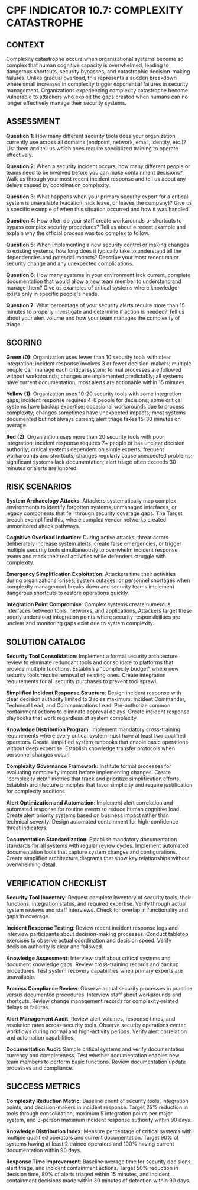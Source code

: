 # CPF INDICATOR 10.7: COMPLEXITY CATASTROPHE

## CONTEXT

Complexity catastrophe occurs when organizational systems become so complex that human cognitive capacity is overwhelmed, leading to dangerous shortcuts, security bypasses, and catastrophic decision-making failures. Unlike gradual overload, this represents a sudden breakdown where small increases in complexity trigger exponential failures in security management. Organizations experiencing complexity catastrophe become vulnerable to attackers who exploit the gaps created when humans can no longer effectively manage their security systems.

## ASSESSMENT

**Question 1**: How many different security tools does your organization currently use across all domains (endpoint, network, email, identity, etc.)? List them and tell us which ones require specialized training to operate effectively.

**Question 2**: When a security incident occurs, how many different people or teams need to be involved before you can make containment decisions? Walk us through your most recent incident response and tell us about any delays caused by coordination complexity.

**Question 3**: What happens when your primary security expert for a critical system is unavailable (vacation, sick leave, or leaves the company)? Give us a specific example of when this situation occurred and how it was handled.

**Question 4**: How often do your staff create workarounds or shortcuts to bypass complex security procedures? Tell us about a recent example and explain why the official process was too complex to follow.

**Question 5**: When implementing a new security control or making changes to existing systems, how long does it typically take to understand all the dependencies and potential impacts? Describe your most recent major security change and any unexpected complications.

**Question 6**: How many systems in your environment lack current, complete documentation that would allow a new team member to understand and manage them? Give us examples of critical systems where knowledge exists only in specific people's heads.

**Question 7**: What percentage of your security alerts require more than 15 minutes to properly investigate and determine if action is needed? Tell us about your alert volume and how your team manages the complexity of triage.

## SCORING

**Green (0)**: Organization uses fewer than 10 security tools with clear integration; incident response involves 3 or fewer decision-makers; multiple people can manage each critical system; formal processes are followed without workarounds; changes are implemented predictably; all systems have current documentation; most alerts are actionable within 15 minutes.

**Yellow (1)**: Organization uses 10-20 security tools with some integration gaps; incident response requires 4-6 people for decisions; some critical systems have backup expertise; occasional workarounds due to process complexity; changes sometimes have unexpected impacts; most systems documented but not always current; alert triage takes 15-30 minutes on average.

**Red (2)**: Organization uses more than 20 security tools with poor integration; incident response requires 7+ people or has unclear decision authority; critical systems dependent on single experts; frequent workarounds and shortcuts; changes regularly cause unexpected problems; significant systems lack documentation; alert triage often exceeds 30 minutes or alerts are ignored.

## RISK SCENARIOS

**System Archaeology Attacks**: Attackers systematically map complex environments to identify forgotten systems, unmanaged interfaces, or legacy components that fell through security coverage gaps. The Target breach exemplified this, where complex vendor networks created unmonitored attack pathways.

**Cognitive Overload Induction**: During active attacks, threat actors deliberately increase system alerts, create false emergencies, or trigger multiple security tools simultaneously to overwhelm incident response teams and mask their real activities while defenders struggle with complexity.

**Emergency Simplification Exploitation**: Attackers time their activities during organizational crises, system outages, or personnel shortages when complexity management breaks down and security teams implement dangerous shortcuts to restore operations quickly.

**Integration Point Compromise**: Complex systems create numerous interfaces between tools, networks, and applications. Attackers target these poorly understood integration points where security responsibilities are unclear and monitoring gaps exist due to system complexity.

## SOLUTION CATALOG

**Security Tool Consolidation**: Implement a formal security architecture review to eliminate redundant tools and consolidate to platforms that provide multiple functions. Establish a "complexity budget" where new security tools require removal of existing ones. Create integration requirements for all security purchases to prevent tool sprawl.

**Simplified Incident Response Structure**: Design incident response with clear decision authority limited to 3 roles maximum: Incident Commander, Technical Lead, and Communications Lead. Pre-authorize common containment actions to eliminate approval delays. Create incident response playbooks that work regardless of system complexity.

**Knowledge Distribution Program**: Implement mandatory cross-training requirements where every critical system must have at least two qualified operators. Create simplified system runbooks that enable basic operations without deep expertise. Establish knowledge transfer protocols when personnel changes occur.

**Complexity Governance Framework**: Institute formal processes for evaluating complexity impact before implementing changes. Create "complexity debt" metrics that track and prioritize simplification efforts. Establish architecture principles that favor simplicity and require justification for complexity additions.

**Alert Optimization and Automation**: Implement alert correlation and automated response for routine events to reduce human cognitive load. Create alert priority systems based on business impact rather than technical severity. Design automated containment for high-confidence threat indicators.

**Documentation Standardization**: Establish mandatory documentation standards for all systems with regular review cycles. Implement automated documentation tools that capture system changes and configurations. Create simplified architecture diagrams that show key relationships without overwhelming detail.

## VERIFICATION CHECKLIST

**Security Tool Inventory**: Request complete inventory of security tools, their functions, integration status, and required expertise. Verify through actual system reviews and staff interviews. Check for overlap in functionality and gaps in coverage.

**Incident Response Testing**: Review recent incident response logs and interview participants about decision-making processes. Conduct tabletop exercises to observe actual coordination and decision speed. Verify decision authority is clear and followed.

**Knowledge Assessment**: Interview staff about critical systems and document knowledge gaps. Review cross-training records and backup procedures. Test system recovery capabilities when primary experts are unavailable.

**Process Compliance Review**: Observe actual security processes in practice versus documented procedures. Interview staff about workarounds and shortcuts. Review change management records for complexity-related delays or failures.

**Alert Management Audit**: Review alert volumes, response times, and resolution rates across security tools. Observe security operations center workflows during normal and high-activity periods. Verify alert correlation and automation capabilities.

**Documentation Audit**: Sample critical systems and verify documentation currency and completeness. Test whether documentation enables new team members to perform basic functions. Review documentation update processes and compliance.

## SUCCESS METRICS

**Complexity Reduction Metric**: Baseline count of security tools, integration points, and decision-makers in incident response. Target 25% reduction in tools through consolidation, maximum 5 integration points per major system, and 3-person maximum incident response authority within 90 days.

**Knowledge Distribution Index**: Measure percentage of critical systems with multiple qualified operators and current documentation. Target 90% of systems having at least 2 trained operators and 100% having current documentation within 90 days.

**Response Time Improvement**: Baseline average time for security decisions, alert triage, and incident containment actions. Target 50% reduction in decision time, 80% of alerts triaged within 15 minutes, and incident containment decisions made within 30 minutes of detection within 90 days.